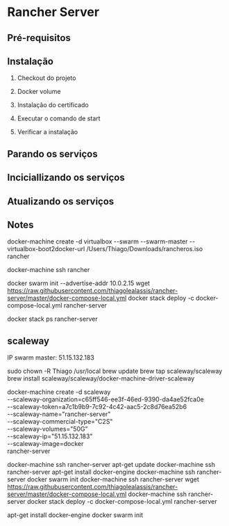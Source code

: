 # Rancher Server

## Pré-requisitos

## Instalação

1. Checkout do projeto

2. Docker volume

2. Instalação do certificado

2. Executar o comando de start

3. Verificar a instalação

## Parando os serviços

## Inciciallizando os serviços

## Atualizando os serviços

## Notes

docker-machine create -d virtualbox --swarm --swarm-master --virtualbox-boot2docker-url /Users/Thiago/Downloads/rancheros.iso rancher

docker-machine ssh rancher

docker swarm init --advertise-addr 10.0.2.15
wget https://raw.githubusercontent.com/thiagolealassis/rancher-server/master/docker-compose-local.yml
docker stack deploy -c docker-compose-local.yml rancher-server



docker stack ps rancher-server

## scaleway

IP swarm master: 51.15.132.183

sudo chown -R Thiago /usr/local
brew update
brew tap scaleway/scaleway
brew install scaleway/scaleway/docker-machine-driver-scaleway

docker-machine create -d scaleway \
    --scaleway-organization=c65ff546-ee3f-46ed-9390-da4ae52fca0e \
    --scaleway-token=a7c1b9b9-7c92-4c42-aac5-2c8d76ea52b6 \
    --scaleway-name="rancher-server" \
    --scaleway-commercial-type="C2S" \
    --scaleway-volumes="50G" \
    --scaleway-ip="51.15.132.183" \
    --scaleway-image=docker \
    rancher-server

docker-machine ssh rancher-server apt-get update
docker-machine ssh rancher-server apt-get install docker-engine
docker-machine ssh rancher-server docker swarm init
docker-machine ssh rancher-server wget https://raw.githubusercontent.com/thiagolealassis/rancher-server/master/docker-compose-local.yml
docker-machine ssh rancher-server docker stack deploy -c docker-compose-local.yml rancher-server

apt-get install docker-engine
docker swarm init


